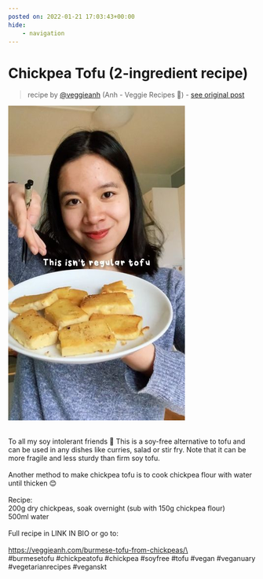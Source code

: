 ```yaml
---
posted on: 2022-01-21 17:03:43+00:00
hide:
    - navigation
---
```


# Chickpea Tofu (2-ingredient recipe) 

> recipe by [@veggieanh](https://www.instagram.com/veggieanh/) 
(Anh - Veggie Recipes 🌱) - [see original post](https://instagram.com/p/CY__LnYJmzU)

![](../img/veggieanh_21-01-2022_1701.png)

\
To all my soy intolerant friends 🥰 This is a soy-free alternative to tofu and can be used in any dishes like curries, salad or stir fry. Note that it can be more fragile and less sturdy than firm soy tofu.\
\
Another method to make chickpea tofu is to cook chickpea flour with water until thicken 😊\
\
Recipe:\
200g dry chickpeas, soak overnight (sub with 150g chickpea flour)\
500ml water\
\
Full recipe in LINK IN BIO or go to: \
\
https://veggieanh.com/burmese-tofu-from-chickpeas/\
\
\#burmesetofu \#chickpeatofu \#chickpea \#soyfree \#tofu \#vegan \#veganuary \#vegetarianrecipes \#veganskt 